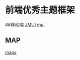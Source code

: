 # 前端优秀主题框架

##移动端
 [JMUI](https://github.com/AlloyTeam/JMUI)
 [mui](https://github.com/dcloudio/mui)
## MAP

[mapv](https://github.com/huiyan-fe/mapv)
